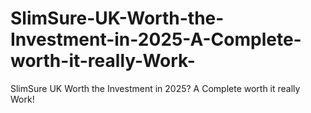 # SlimSure-UK-Worth-the-Investment-in-2025-A-Complete-worth-it-really-Work-
SlimSure UK Worth the Investment in 2025? A Complete worth it really Work!
